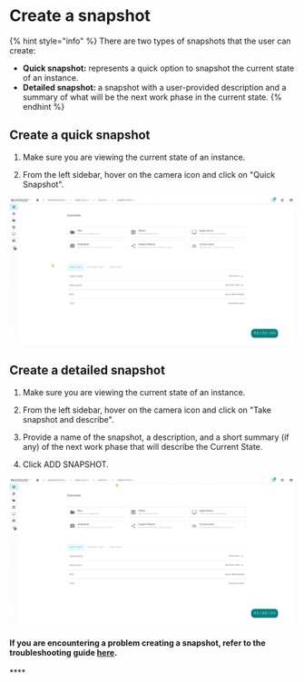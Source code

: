 # Create a snapshot

{% hint style="info" %}
There are two types of snapshots that the user can create:

* **Quick snapshot:** represents a quick option to snapshot the current state of an instance.
* **Detailed snapshot:**  a snapshot with a user-provided description and a summary of what will be the next work phase in the current state.
{% endhint %}

## **Create a quick snapshot**

1. Make sure you are viewing the current state of an instance.

2. From the left sidebar, hover on the camera icon and click on "Quick Snapshot".

![](../../.gitbook/assets/quick_snapshot_ed.gif)

## Create a detailed snapshot

1. Make sure you are viewing the current state of an instance.

2. From the left sidebar, hover on the camera icon and click on "Take snapshot and describe".

3. Provide a name of the snapshot, a description, and a short summary \(if any\) of the next work phase that will describe the Current State.

4. Click ADD SNAPSHOT.

![](../../.gitbook/assets/detailed_snapshot_ed.gif)

#### If you are encountering a problem creating a snapshot, refer to the troubleshooting guide [here](../../troubleshooting/authorization-issues/cannot-create-a-snapshot.md).

\*\*\*\*

